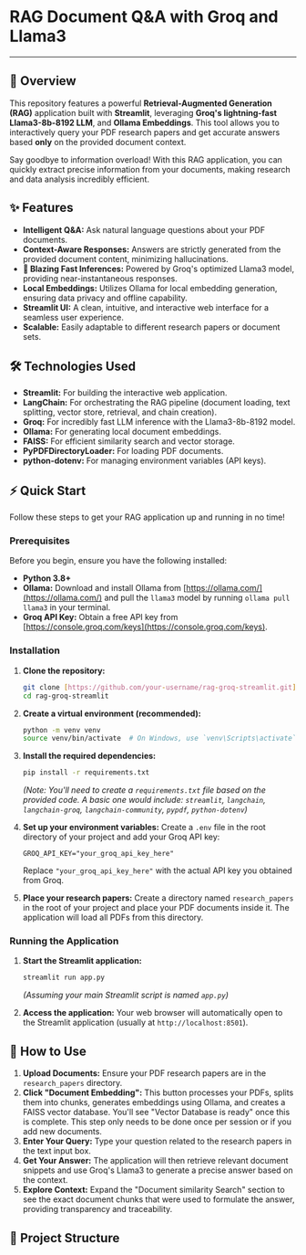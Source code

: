 # RAG Document Q&A with Groq and Llama3

---

## 🚀 Overview

This repository features a powerful **Retrieval-Augmented Generation (RAG)** application built with **Streamlit**, leveraging **Groq's lightning-fast Llama3-8b-8192 LLM**, and **Ollama Embeddings**. This tool allows you to interactively query your PDF research papers and get accurate answers based **only** on the provided document context.

Say goodbye to information overload! With this RAG application, you can quickly extract precise information from your documents, making research and data analysis incredibly efficient.

## ✨ Features

* **Intelligent Q&A:** Ask natural language questions about your PDF documents.
* **Context-Aware Responses:** Answers are strictly generated from the provided document content, minimizing hallucinations.
* **🚀 Blazing Fast Inferences:** Powered by Groq's optimized Llama3 model, providing near-instantaneous responses.
* **Local Embeddings:** Utilizes Ollama for local embedding generation, ensuring data privacy and offline capability.
* **Streamlit UI:** A clean, intuitive, and interactive web interface for a seamless user experience.
* **Scalable:** Easily adaptable to different research papers or document sets.

## 🛠️ Technologies Used

* **Streamlit:** For building the interactive web application.
* **LangChain:** For orchestrating the RAG pipeline (document loading, text splitting, vector store, retrieval, and chain creation).
* **Groq:** For incredibly fast LLM inference with the Llama3-8b-8192 model.
* **Ollama:** For generating local document embeddings.
* **FAISS:** For efficient similarity search and vector storage.
* **PyPDFDirectoryLoader:** For loading PDF documents.
* **python-dotenv:** For managing environment variables (API keys).

## ⚡ Quick Start

Follow these steps to get your RAG application up and running in no time!

### Prerequisites

Before you begin, ensure you have the following installed:

* **Python 3.8+**
* **Ollama:** Download and install Ollama from [https://ollama.com/](https://ollama.com/) and pull the `llama3` model by running `ollama pull llama3` in your terminal.
* **Groq API Key:** Obtain a free API key from [https://console.groq.com/keys](https://console.groq.com/keys).

### Installation

1.  **Clone the repository:**
    ```bash
    git clone [https://github.com/your-username/rag-groq-streamlit.git](https://github.com/your-username/rag-groq-streamlit.git)
    cd rag-groq-streamlit
    ```

2.  **Create a virtual environment (recommended):**
    ```bash
    python -m venv venv
    source venv/bin/activate  # On Windows, use `venv\Scripts\activate`
    ```

3.  **Install the required dependencies:**
    ```bash
    pip install -r requirements.txt
    ```
    *(Note: You'll need to create a `requirements.txt` file based on the provided code. A basic one would include: `streamlit`, `langchain`, `langchain-groq`, `langchain-community`, `pypdf`, `python-dotenv`)*

4.  **Set up your environment variables:**
    Create a `.env` file in the root directory of your project and add your Groq API key:
    ```
    GROQ_API_KEY="your_groq_api_key_here"
    ```
    Replace `"your_groq_api_key_here"` with the actual API key you obtained from Groq.

5.  **Place your research papers:**
    Create a directory named `research_papers` in the root of your project and place your PDF documents inside it. The application will load all PDFs from this directory.

### Running the Application

1.  **Start the Streamlit application:**
    ```bash
    streamlit run app.py
    ```
    *(Assuming your main Streamlit script is named `app.py`)*

2.  **Access the application:**
    Your web browser will automatically open to the Streamlit application (usually at `http://localhost:8501`).

## 🚀 How to Use

1.  **Upload Documents:** Ensure your PDF research papers are in the `research_papers` directory.
2.  **Click "Document Embedding":** This button processes your PDFs, splits them into chunks, generates embeddings using Ollama, and creates a FAISS vector database. You'll see "Vector Database is ready" once this is complete. This step only needs to be done once per session or if you add new documents.
3.  **Enter Your Query:** Type your question related to the research papers in the text input box.
4.  **Get Your Answer:** The application will then retrieve relevant document snippets and use Groq's Llama3 to generate a precise answer based on the context.
5.  **Explore Context:** Expand the "Document similarity Search" section to see the exact document chunks that were used to formulate the answer, providing transparency and traceability.

## 📂 Project Structure
